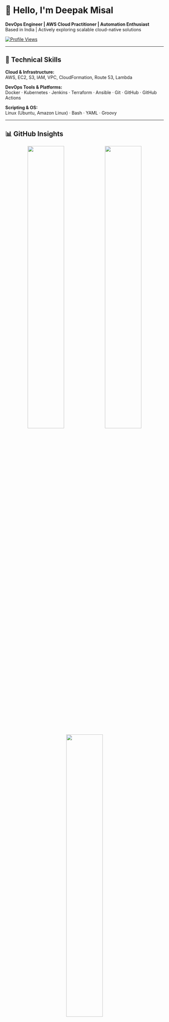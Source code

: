 # 👋 Hello, I'm Deepak Misal

**DevOps Engineer | AWS Cloud Practitioner | Automation Enthusiast**  
Based in India | Actively exploring scalable cloud-native solutions

[![Profile Views](https://visitcount.itsvg.in/api?id=DEEPAKMISAL01&icon=0&color=6)](https://visitcount.itsvg.in)

---

## 🔧 Technical Skills

**Cloud & Infrastructure:**  
AWS, EC2, S3, IAM, VPC, CloudFormation, Route 53, Lambda  

**DevOps Tools & Platforms:**  
Docker · Kubernetes · Jenkins · Terraform · Ansible · Git · GitHub · GitHub Actions  

**Scripting & OS:**  
Linux (Ubuntu, Amazon Linux) · Bash · YAML · Groovy

---

## 📊 GitHub Insights

<p align="center">
  <img src="https://github-readme-stats.vercel.app/api?username=DEEPAKMISAL01&theme=tokyonight&show_icons=true" width="48%" />
  <img src="https://github-readme-streak-stats.herokuapp.com/?user=DEEPAKMISAL01&theme=tokyonight" width="48%" />
  <img src="https://github-readme-stats.vercel.app/api/top-langs/?username=DEEPAKMISAL01&layout=compact&theme=tokyonight" width="48%" />
</p>

---

## 🏆 GitHub Achievements

<p align="center">
  <img src="https://github-profile-trophy.vercel.app/?username=DEEPAKMISAL01&theme=darkhub&no-bg=true&no-frame=true&margin-w=4" />
</p>

---

## 📬 Contact

- 📧 Email: [deepakmisal.dev@gmail.com](mailto:deepakmisal.dev@gmail.com)  
- 🔗 LinkedIn: [linkedin.com/in/deepakmisal](https://linkedin.com/in/deepakmisal)

---

## 💼 Current Focus

- Building cloud-native applications using **AWS services and Infrastructure as Code**  
- Designing and managing **CI/CD pipelines** for production-ready deployments  
- Exploring container orchestration with **Kubernetes**  
- Contributing to and collaborating on open-source **DevOps automation projects**

---

## 📂 Featured Repositories

🔹 Explore my hands-on projects here: [github.com/DEEPAKMISAL01](https://github.com/DEEPAKMISAL01?tab=repositories)


